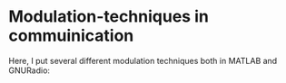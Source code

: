 # Modulation-techniques in commuinication
Here, I put several different modulation techniques both in MATLAB and GNURadio:
